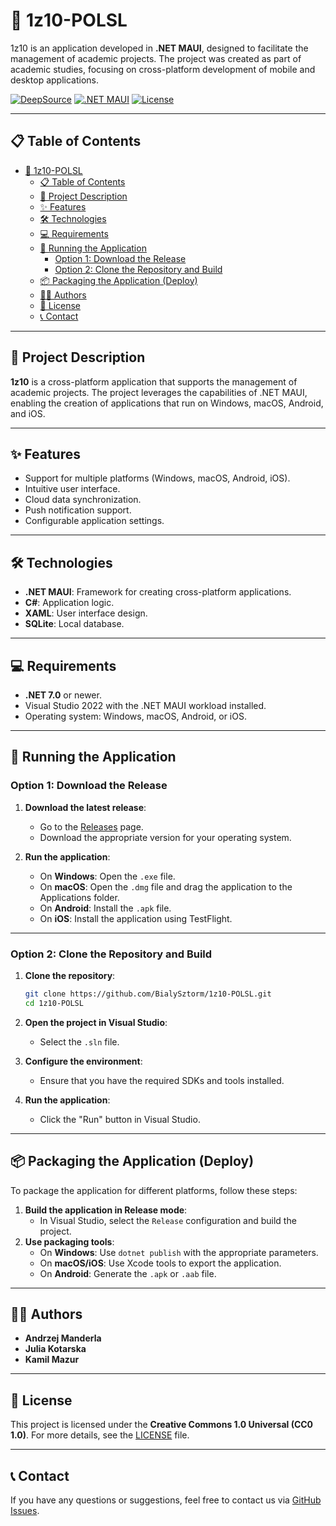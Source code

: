 # 📱 1z10-POLSL

1z10 is an application developed in **.NET MAUI**, designed to facilitate the management of academic projects. The project was created as part of academic studies, focusing on cross-platform development of mobile and desktop applications.

[![DeepSource](https://app.deepsource.com/gh/BialySztorm/1z10-POLSL.svg/?label=active+issues&show_trend=true&token=ZyID-0YdxSJsWMX-4MiPeUhr)](https://app.deepsource.com/gh/BialySztorm/1z10-POLSL/)
[![.NET MAUI](https://img.shields.io/badge/.NET%20MAUI-7.0-purple)](https://dotnet.microsoft.com/apps/maui)
[![License](https://img.shields.io/badge/license-CC0%201.0-blue)](https://creativecommons.org/publicdomain/zero/1.0/)

---

## 📋 Table of Contents
- [📱 1z10-POLSL](#-1z10-polsl)
  - [📋 Table of Contents](#-table-of-contents)
  - [📖 Project Description](#-project-description)
  - [✨ Features](#-features)
  - [🛠 Technologies](#-technologies)
  - [💻 Requirements](#-requirements)
  - [🚀 Running the Application](#-running-the-application)
    - [Option 1: Download the Release](#option-1-download-the-release)
    - [Option 2: Clone the Repository and Build](#option-2-clone-the-repository-and-build)
  - [📦 Packaging the Application (Deploy)](#-packaging-the-application-deploy)
  - [👨‍💻 Authors](#-authors)
  - [📜 License](#-license)
  - [📞 Contact](#-contact)

---

## 📖 Project Description
**1z10** is a cross-platform application that supports the management of academic projects. The project leverages the capabilities of .NET MAUI, enabling the creation of applications that run on Windows, macOS, Android, and iOS.

---

## ✨ Features
- Support for multiple platforms (Windows, macOS, Android, iOS).
- Intuitive user interface.
- Cloud data synchronization.
- Push notification support.
- Configurable application settings.

---

## 🛠 Technologies
- **.NET MAUI**: Framework for creating cross-platform applications.
- **C#**: Application logic.
- **XAML**: User interface design.
- **SQLite**: Local database.

---

## 💻 Requirements
- **.NET 7.0** or newer.
- Visual Studio 2022 with the .NET MAUI workload installed.
- Operating system: Windows, macOS, Android, or iOS.

---

## 🚀 Running the Application

### Option 1: Download the Release
1. **Download the latest release**:
   - Go to the [Releases](https://github.com/BialySztorm/1z10-POLSL/releases) page.
   - Download the appropriate version for your operating system.

2. **Run the application**:
   - On **Windows**: Open the `.exe` file.
   - On **macOS**: Open the `.dmg` file and drag the application to the Applications folder.
   - On **Android**: Install the `.apk` file.
   - On **iOS**: Install the application using TestFlight.

---

### Option 2: Clone the Repository and Build
1. **Clone the repository**:
   ```bash
   git clone https://github.com/BialySztorm/1z10-POLSL.git
   cd 1z10-POLSL
   ```

2. **Open the project in Visual Studio**:
   - Select the `.sln` file.

3. **Configure the environment**:
   - Ensure that you have the required SDKs and tools installed.

4. **Run the application**:
   - Click the "Run" button in Visual Studio.

---

## 📦 Packaging the Application (Deploy)
To package the application for different platforms, follow these steps:
1. **Build the application in Release mode**:
    - In Visual Studio, select the `Release` configuration and build the project.
2. **Use packaging tools**:
    - On **Windows**: Use `dotnet publish` with the appropriate parameters.
    - On **macOS/iOS**: Use Xcode tools to export the application.
    - On **Android**: Generate the `.apk` or `.aab` file.

---

## 👨‍💻 Authors
- **Andrzej Manderla**
- **Julia Kotarska**
- **Kamil Mazur**

---

## 📜 License
This project is licensed under the **Creative Commons 1.0 Universal (CC0 1.0)**. For more details, see the [LICENSE](LICENSE) file.

---

## 📞 Contact
If you have any questions or suggestions, feel free to contact us via [GitHub Issues](https://github.com/BialySztorm/Familiada-POLSL/issues).